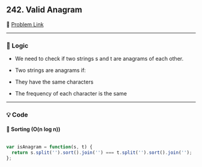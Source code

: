 ## 242. Valid Anagram

🔗 [Problem Link](https://leetcode.com/problems/valid-anagram/description/)

---

### 🧠 Logic

- We need to check if two strings s and t are anagrams of each other.

- Two strings are anagrams if:

- They have the same characters

- The frequency of each character is the same

---

### 💡 Code

#### 🔹 Sorting (O(n log n))

```js

var isAnagram = function(s, t) {
  return s.split('').sort().join('') === t.split('').sort().join('');
};


